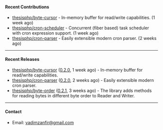 #### Recent Contributions

- [thesisphp/byte-cursor](https://github.com/thesisphp/byte-cursor) - In-memory buffer for read/write capabilities. (1 week ago)
- [thesisphp/cron-scheduler](https://github.com/thesisphp/cron-scheduler) - Concurrent (fiber based) task scheduler with cron expression support. (1 week ago)
- [thesisphp/cron-parser](https://github.com/thesisphp/cron-parser) - Easily extensible modern cron parser. (2 weeks ago)

---

#### Recent Releases

- [thesisphp/byte-cursor](https://github.com/thesisphp/byte-cursor) ([0.2.0](https://github.com/thesisphp/byte-cursor/releases/tag/0.2.0), 1 week ago) - In-memory buffer for read/write capabilities.
- [thesisphp/cron-parser](https://github.com/thesisphp/cron-parser) ([0.2.0](https://github.com/thesisphp/cron-parser/releases/tag/0.2.0), 2 weeks ago) - Easily extensible modern cron parser.
- [thesisphp/byte-order](https://github.com/thesisphp/byte-order) ([0.2.1](https://github.com/thesisphp/byte-order/releases/tag/0.2.1), 3 weeks ago) - The library adds methods for reading bytes in different byte order to Reader and Writer.

---

#### Contact

- Email: [vadimzanfir@gmail.com](mailto://vadimzanfir@gmail.com)
